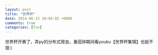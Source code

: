 ```yaml
---
layout: post
title: "世界杯"
date: 2014-06-15 10:04:02 +0800
comments: true
categories: [fun]
---
```


世界杯开赛了，弄py的分布式爬虫，番茄钟期间看youku【世界杯集锦】也挺不错:)